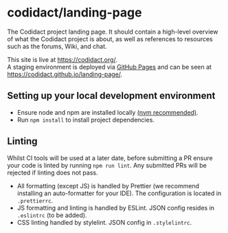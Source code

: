 # codidact/landing-page

The Codidact project landing page. It should contain a high-level overview of what the Codidact project is about, as well as references to resources such as the forums, Wiki, and chat.

This site is live at https://codidact.org/.  
A staging environment is deployed via [GitHub Pages](https://github.com/codidact/landing-page/deployments) and can be seen at https://codidact.github.io/landing-page/.

## Setting up your local development environment

-   Ensure node and npm are installed locally [(nvm recommended)](https://github.com/nvm-sh/nvm).
-   Run `npm install` to install project dependencies.

## Linting

Whilst CI tools will be used at a later date, before submitting a PR ensure your code is linted by running `npm run lint`. Any submitted PRs will be rejected if linting does not pass.

-   All formatting (except JS) is handled by Prettier (we recommend installing an auto-formatter for your IDE). The configuration is located in `.prettierrc`.
-   JS formatting and linting is handled by ESLint. JSON config resides in `.eslintrc` (to be added).
-   CSS linting handled by stylelint. JSON config in `.stylelintrc`.
